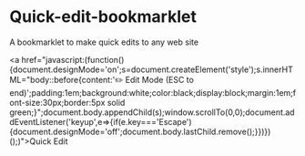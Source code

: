 # Quick-edit-bookmarklet
A bookmarklet to make quick edits to any web site

<a href="javascript:(function(){document.designMode='on';s=document.createElement('style');s.innerHTML="body::before{content:'✏️ Edit Mode (ESC to end)';padding:1em;background:white;color:black;display:block;margin:1em;font-size:30px;border:5px solid green;}";document.body.appendChild(s);window.scrollTo(0,0);document.addEventListener('keyup',e=>{if(e.key==='Escape'){document.designMode='off';document.body.lastChild.remove();}})})();)">Quick Edit</a>
